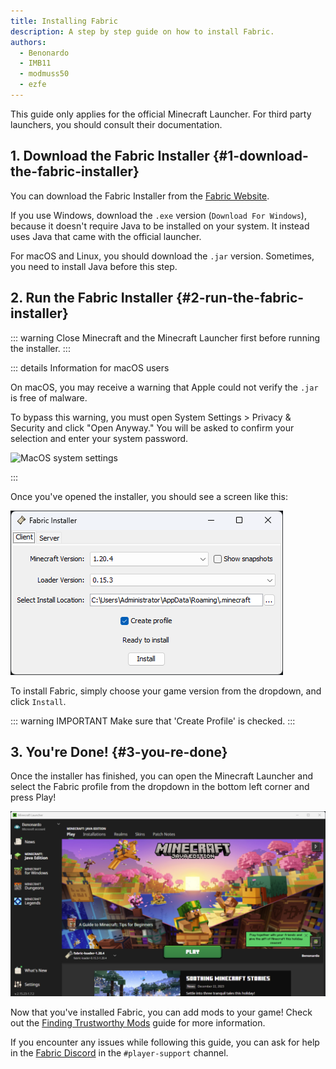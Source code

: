 ```yaml
---
title: Installing Fabric
description: A step by step guide on how to install Fabric.
authors:
  - Benonardo
  - IMB11
  - modmuss50
  - ezfe
---
```


<!-- #region common -->

This guide only applies for the official Minecraft Launcher. For third party launchers, you should consult their documentation.

## 1. Download the Fabric Installer {#1-download-the-fabric-installer}

You can download the Fabric Installer from the [Fabric Website](https://fabricmc.net/use/).

If you use Windows, download the `.exe` version (`Download For Windows`), because it doesn't require Java to be installed on your system. It instead uses Java that came with the official launcher.

For macOS and Linux, you should download the `.jar` version. Sometimes, you need to install Java before this step.

## 2. Run the Fabric Installer {#2-run-the-fabric-installer}

::: warning
Close Minecraft and the Minecraft Launcher first before running the installer.
:::

::: details Information for macOS users

On macOS, you may receive a warning that Apple could not verify the `.jar` is free of malware.

To bypass this warning, you must open System Settings > Privacy & Security and click "Open Anyway." You will be asked to confirm your selection and enter your system password.

![MacOS system settings](/assets/players/installing-fabric/macos-settings.png)

:::

Once you've opened the installer, you should see a screen like this:

![Fabric Installer with "Install" highlighted](/assets/players/installing-fabric/installer-screen.png)

<!-- #endregion common -->

To install Fabric, simply choose your game version from the dropdown, and click `Install`.

::: warning IMPORTANT
Make sure that 'Create Profile' is checked.
:::

## 3. You're Done! {#3-you-re-done}

Once the installer has finished, you can open the Minecraft Launcher and select the Fabric profile from the dropdown in the bottom left corner and press Play!

![Minecraft Launcher with Fabric profile selected](/assets/players/installing-fabric/launcher-screen.png)

Now that you've installed Fabric, you can add mods to your game! Check out the [Finding Trustworthy Mods](./finding-mods) guide for more information.

If you encounter any issues while following this guide, you can ask for help in the [Fabric Discord](https://discord.gg/v6v4pMv) in the `#player-support` channel.
